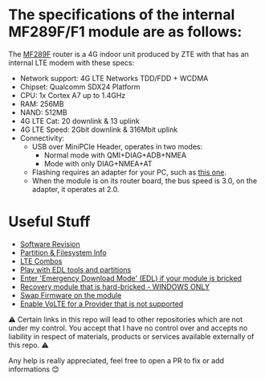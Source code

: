 # The specifications of the internal **MF289F/F1** module are as follows:

The [MF289F](https://ztedevices.com/en-gl/mf289f/) router is a 4G indoor unit produced by ZTE with that has an internal LTE modem with these specs:

- Network support: 4G LTE Networks TDD/FDD + WCDMA
- Chipset: Qualcomm SDX24 Platform
- CPU: 1x Cortex A7 up to 1.4GHz
- RAM: 256MB
- NAND: 512MB
- 4G LTE Cat: 20 downlink & 13 uplink
- 4G LTE Speed: 2Gbit downlink & 316Mbit uplink
- Connectivity:
    - USB over MiniPCIe Header, operates in two modes:
        - Normal mode with QMI+DIAG+ADB+NMEA
        - Mode with only DIAG+NMEA+AT
    - Flashing requires an adapter for your PC, such as [this one](https://www.amazon.it/wireless-scheda-adattatore-modulo-testing/dp/B00YAOL4NE/ref=sr_1_3?__mk_it_IT=%C3%85M%C3%85%C5%BD%C3%95%C3%91&crid=JRM39EDJSU8Z&keywords=mini+pcie+to+usb+sim&qid=1704221380&sprefix=minipcie+to+usb+sim%2Caps%2C105&sr=8-3).
    - When the module is on its router board, the bus speed is 3.0, on the adapter, it operates at 2.0.


# Useful Stuff

- [Software Revision](swver.md)
- [Partition & Filesystem Info](fs.md)
- [LTE Combos](cacombo.md)
- [Play with EDL tools and partitions](edl.md)
- [Enter 'Emergency Download Mode' (EDL) if your module is bricked](enter_edl_brick.md)
- [Recovery module that is hard-bricked - WINDOWS ONLY](recovery_brick_windows.md)
- [Swap Firmware on the module](swap_firmware.md)
- [Enable VoLTE for a Provider that is not supported](enable_volte.md)

⚠️ Certain links in this repo will lead to other repositories which are not under my control.
You accept that I have no control over and accepts no liability in respect of materials, products or services available externally of this repo. ⚠️

Any help is really appreciated, feel free to open a PR to fix or add informations 😊
